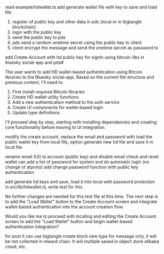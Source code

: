 read example/hdwallet.ts
add generate wallet file with key to 
save and load file 

 
1. register of public key and other data in pds (local or in bigtangle blockchain)
2. login with the public key
3. send the public key to pds
4. pds send a random onetime secret using the public key to client
5. client encrypt the message and send the  onetime secret as password to 
 

 
add Create Account with hd public key for signin using bitcoin-libs in bluesky social-app and pds#

The user wants to add HD wallet-based authentication using Bitcoin libraries to the Bluesky social-app. Based on the current file structure and previous context, I'll need to:

1. First install required Bitcoin libraries
2. Create HD wallet utility functions
3. Add a new authentication method to the auth service
4. Create UI components for wallet-based login
5. Update type definitions

I'll proceed step by step, starting with installing dependencies and creating core functionality before moving to UI integration.


modify the create account, replace the email and password with load the  public wallet key from local file, option generate new hd file and save it in local file 

rename email (UI) to account (public key) and disable email check and reset
wallet can add a list of password for system and do automatic login
(no change of atproto) 
add change password function with public key authentication


add generate hd keys and save, load  it into local with password protection in src/lib/hdwallet.ts, write test for this


No further changes are needed for this test file at this time. The next step is to add the "Load Wallet" button to the Create Account screen and integrate wallet-based authentication into the account creation flow.

Would you like me to proceed with locating and editing the Create Account screen to add the "Load Wallet" button and begin wallet-based authentication integration?

for post it can use bigtangle create block new type for message only, it will be not collected in reward chain. It will multiple saved in object store alibaba cloud, etc.